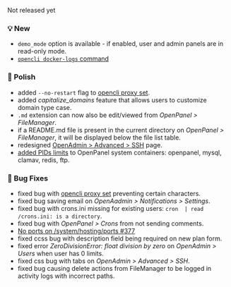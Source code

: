 Not released yet

### 💡 New
- `demo_mode` option is available - if enabled, user and admin panels are in read-only mode.
- [`opencli docker-logs` command](https://dev.openpanel.com/cli/docker.html#logs)

### 💅 Polish
- added `--no-restart` flag to [opencli proxy set](https://dev.openpanel.com/cli/proxy.html).
- added *capitalize_domains* feature that allows users to customize domain type case.
- `.md` extension can now also be edit/viewed from *OpenPanel > FileManager*.
- if a README.md file is present in the current directory on *OpenPanel > FileManager*, it will be displayed below the file list table.
- redesigned [OpenAdmin > Advanced > SSH](/docs/admin/server/ssh/) page.
- [added PIDs limits](https://github.com/stefanpejcic/openpanel-configuration/commit/68ab55dc558365a0a115a2205a02beb559315473) to OpenPanel system containers: openpanel, mysql, clamav, redis, ftp.

### 🐛 Bug Fixes
- fixed bug with [opencli proxy set](https://dev.openpanel.com/cli/proxy.html) preventing certain characters.
- fixed bug saving email on *OpenAadmin > Notifications > Settings*.
- fixed bug with crons.ini missing for existing users: `cron  | read /crons.ini: is a directory`.
- fixed bug with *OpenPanel > Crons* from not sending comments.
- [No ports on /system/hosting/ports #377](https://github.com/stefanpejcic/OpenPanel/issues/377)
- fixed ccss bug with description field being required on new plan form.
- fixed error *ZeroDivisionError: float division by zero* on *OpenAdmin > Users* when user has 0 limits.
- fixed css bug with tabs on *OpenAdmin > Advanced > SSH*.
- fixed bug causing delete actions from FileManager to be logged in activity logs with incorrect paths.

